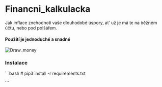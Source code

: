<h1> Financni_kalkulacka</h1>
Jak inflace znehodnotí vaše dlouhodobé úspory, at' už je má te na běžném účtu, nebo pod polšářem.
<h4> Použití je jednoduché a snadné</h4>

![Draw_money](https://user-images.githubusercontent.com/67708830/152659745-3ba1adb4-c489-4d84-a6f6-a087847a8ca8.png)

<h3> Instalace </h3>
```bash
# pip3 install -r requirements.txt </p>
```

```bash

```



